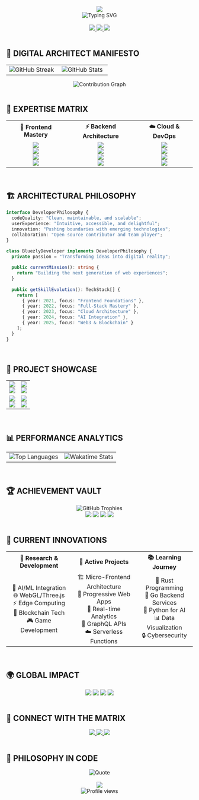 <div align="center">
  <img src="https://capsule-render.vercel.app/api?type=waving&color=gradient&customColorList=6,11,20&height=300&section=header&text=BLUEZLY%20UNIVERSE&fontSize=50&fontColor=fff&animation=twinkling&fontAlignY=35&desc=Where%20Code%20Meets%20Creativity&descAlignY=55&descSize=18" />
</div>

<div align="center">
  <img src="https://readme-typing-svg.herokuapp.com?font=Orbitron&size=30&duration=3000&pause=1000&color=00F5FF&center=true&vCenter=true&multiline=true&width=600&height=100&lines=🚀+Full+Stack+Developer;🎨+Creative+Technologist;🔮+Innovation+Architect;💫+Digital+Experience+Creator" alt="Typing SVG" />
</div>

<br>

<div align="center">
  <a href="https://www.bluezly.exid.me/" target="_blank">
    <img src="https://img.shields.io/badge/🌐_PORTFOLIO-bluezly.exid.me-FF6C37?style=for-the-badge&labelColor=000000&logo=data:image/svg+xml;base64,PHN2ZyB3aWR0aD0iMjQiIGhlaWdodD0iMjQiIHZpZXdCb3g9IjAgMCAyNCAyNCIgZmlsbD0ibm9uZSIgeG1sbnM9Imh0dHA6Ly93d3cudzMub3JnLzIwMDAvc3ZnIj4KPHBhdGggZD0iTTEyIDJMMTMuMDkgOC4yNkwyMCA5TDEzLjA5IDE1Ljc0TDEyIDIyTDEwLjkxIDE1Ljc0TDQgOUwxMC45MSA4LjI2TDEyIDJaIiBmaWxsPSJ3aGl0ZSIvPgo8L3N2Zz4K" />
  </a>
  <a href="https://linkedin.com/in/arab-bram-8b97b6326" target="_blank">
    <img src="https://img.shields.io/badge/💼_LINKEDIN-Connect-0077B5?style=for-the-badge&labelColor=000000&logo=linkedin" />
  </a>
  <a href="https://twitter.com/itsbluezly" target="_blank">
    <img src="https://img.shields.io/badge/🐦_TWITTER-Follow-1DA1F2?style=for-the-badge&labelColor=000000&logo=twitter" />
  </a>
</div>

<br>

## 🌟 DIGITAL ARCHITECT MANIFESTO

<div align="center">
  <table>
    <tr>
      <td align="center" width="50%">
        <img src="https://github-readme-streak-stats.herokuapp.com/?user=bluezly&theme=radical&hide_border=true&stroke=0000&background=0D1117&ring=00F5FF&fire=FF6B35&currStreakLabel=00F5FF" alt="GitHub Streak" />
      </td>
      <td align="center" width="50%">
        <img src="https://github-readme-stats.vercel.app/api?username=bluezly&show_icons=true&count_private=true&theme=radical&hide_border=true&bg_color=0D1117&title_color=00F5FF&icon_color=FF6B35&text_color=FFFFFF&border_radius=10" alt="GitHub Stats" />
      </td>
    </tr>
  </table>
</div>

<div align="center">
  <img src="https://github-readme-activity-graph.vercel.app/graph?username=bluezly&bg_color=0D1117&color=00F5FF&line=FF6B35&point=FFFFFF&area=true&hide_border=true" alt="Contribution Graph" />
</div>

<br>

## 🎯 EXPERTISE MATRIX

<div align="center">
  <table>
    <tr>
      <th align="center">🎨 Frontend Mastery</th>
      <th align="center">⚡ Backend Architecture</th>
      <th align="center">☁️ Cloud & DevOps</th>
    </tr>
    <tr>
      <td align="center">
        <img src="https://skillicons.dev/icons?i=react,nextjs,typescript,tailwind,vue,svelte,threejs,figma&theme=dark" /><br>
        <img src="https://img.shields.io/badge/React_Mastery-95%25-00F5FF?style=flat-square&labelColor=000000" /><br>
        <img src="https://img.shields.io/badge/TypeScript-90%25-3178C6?style=flat-square&labelColor=000000" /><br>
        <img src="https://img.shields.io/badge/UI/UX_Design-85%25-FF6B35?style=flat-square&labelColor=000000" />
      </td>
      <td align="center">
        <img src="https://skillicons.dev/icons?i=nodejs,express,mongodb,postgresql,prisma,graphql,redis,nginx&theme=dark" /><br>
        <img src="https://img.shields.io/badge/Node.js-92%25-339933?style=flat-square&labelColor=000000" /><br>
        <img src="https://img.shields.io/badge/Database_Design-88%25-47A248?style=flat-square&labelColor=000000" /><br>
        <img src="https://img.shields.io/badge/API_Architecture-90%25-FF6B35?style=flat-square&labelColor=000000" />
      </td>
      <td align="center">
        <img src="https://skillicons.dev/icons?i=aws,docker,kubernetes,github,vercel,firebase,terraform,jenkins&theme=dark" /><br>
        <img src="https://img.shields.io/badge/AWS_Services-80%25-232F3E?style=flat-square&labelColor=000000" /><br>
        <img src="https://img.shields.io/badge/Container_Tech-85%25-2496ED?style=flat-square&labelColor=000000" /><br>
        <img src="https://img.shields.io/badge/CI/CD-90%25-00F5FF?style=flat-square&labelColor=000000" />
      </td>
    </tr>
  </table>
</div>

<br>

## 🏗️ ARCHITECTURAL PHILOSOPHY

```typescript
interface DeveloperPhilosophy {
  codeQuality: "Clean, maintainable, and scalable";
  userExperience: "Intuitive, accessible, and delightful";
  innovation: "Pushing boundaries with emerging technologies";
  collaboration: "Open source contributor and team player";
}

class BluezlyDeveloper implements DeveloperPhilosophy {
  private passion = "Transforming ideas into digital reality";
  
  public currentMission(): string {
    return "Building the next generation of web experiences";
  }
  
  public getSkillEvolution(): TechStack[] {
    return [
      { year: 2021, focus: "Frontend Foundations" },
      { year: 2022, focus: "Full-Stack Mastery" },
      { year: 2023, focus: "Cloud Architecture" },
      { year: 2024, focus: "AI Integration" },
      { year: 2025, focus: "Web3 & Blockchain" }
    ];
  }
}
```

<br>

## 🎪 PROJECT SHOWCASE

<div align="center">
  <table>
    <tr>
      <td align="center" width="50%">
        <a href="https://github.com/bluezly/portfolio">
          <img src="https://github-readme-stats.vercel.app/api/pin/?username=bluezly&repo=portfolio&theme=radical&hide_border=true&bg_color=0D1117&title_color=00F5FF&icon_color=FF6B35&text_color=FFFFFF" />
        </a>
        <br>
        <img src="https://img.shields.io/badge/🌟_Featured-Portfolio_Website-FF6B35?style=for-the-badge&labelColor=000000" />
      </td>
      <td align="center" width="50%">
        <a href="https://github.com/bluezly/ai-dashboard">
          <img src="https://github-readme-stats.vercel.app/api/pin/?username=bluezly&repo=ai-dashboard&theme=radical&hide_border=true&bg_color=0D1117&title_color=00F5FF&icon_color=FF6B35&text_color=FFFFFF" />
        </a>
        <br>
        <img src="https://img.shields.io/badge/🤖_Innovation-AI_Dashboard-00F5FF?style=for-the-badge&labelColor=000000" />
      </td>
    </tr>
    <tr>
      <td align="center" width="50%">
        <a href="https://github.com/bluezly/ecommerce-platform">
          <img src="https://github-readme-stats.vercel.app/api/pin/?username=bluezly&repo=ecommerce-platform&theme=radical&hide_border=true&bg_color=0D1117&title_color=00F5FF&icon_color=FF6B35&text_color=FFFFFF" />
        </a>
        <br>
        <img src="https://img.shields.io/badge/💰_Enterprise-E_Commerce-success?style=for-the-badge&labelColor=000000" />
      </td>
      <td align="center" width="50%">
        <a href="https://github.com/bluezly/blockchain-voting">
          <img src="https://github-readme-stats.vercel.app/api/pin/?username=bluezly&repo=blockchain-voting&theme=radical&hide_border=true&bg_color=0D1117&title_color=00F5FF&icon_color=FF6B35&text_color=FFFFFF" />
        </a>
        <br>
        <img src="https://img.shields.io/badge/⛓️_Blockchain-Voting_System-blueviolet?style=for-the-badge&labelColor=000000" />
      </td>
    </tr>
  </table>
</div>

<br>

## 📊 PERFORMANCE ANALYTICS

<div align="center">
  <table>
    <tr>
      <td align="center" width="50%">
        <img src="https://github-readme-stats.vercel.app/api/top-langs/?username=bluezly&layout=donut&theme=radical&hide_border=true&bg_color=0D1117&title_color=00F5FF&text_color=FFFFFF&langs_count=8" alt="Top Languages" />
      </td>
      <td align="center" width="50%">
        <img src="https://github-readme-stats.vercel.app/api/wakatime?username=bluezly&theme=radical&hide_border=true&bg_color=0D1117&title_color=00F5FF&text_color=FFFFFF&custom_title=Weekly+Coding+Activity" alt="Wakatime Stats" />
      </td>
    </tr>
  </table>
</div>

<br>

## 🏆 ACHIEVEMENT VAULT

<div align="center">
  <img src="https://github-profile-trophy.vercel.app/?username=bluezly&theme=radical&no-frame=true&column=4&margin-w=15&margin-h=15&no-bg=true" alt="GitHub Trophies" />
</div>

<div align="center">
  <img src="https://img.shields.io/badge/⭐_GitHub_Stars-500+-FFD700?style=for-the-badge&labelColor=000000" />
  <img src="https://img.shields.io/badge/🍴_Forks-200+-32CD32?style=for-the-badge&labelColor=000000" />
  <img src="https://img.shields.io/badge/👁️_Profile_Views-10K+-FF69B4?style=for-the-badge&labelColor=000000" />
  <img src="https://img.shields.io/badge/🤝_Followers-150+-1E90FF?style=for-the-badge&labelColor=000000" />
</div>

<br>

## 🎨 CURRENT INNOVATIONS

<div align="center">
  <table>
    <tr>
      <th>🔬 Research & Development</th>
      <th>🚀 Active Projects</th>
      <th>📚 Learning Journey</th>
    </tr>
    <tr>
      <td align="center">
        🧠 AI/ML Integration<br>
        🌐 WebGL/Three.js<br>
        ⚡ Edge Computing<br>
        🔐 Blockchain Tech<br>
        🎮 Game Development
      </td>
      <td align="center">
        🏗️ Micro-Frontend Architecture<br>
        📱 Progressive Web Apps<br>
        🎯 Real-time Analytics<br>
        🔄 GraphQL APIs<br>
        ☁️ Serverless Functions
      </td>
      <td align="center">
        🦀 Rust Programming<br>
        🏃 Go Backend Services<br>
        🐍 Python for AI<br>
        📊 Data Visualization<br>
        🔒 Cybersecurity
      </td>
    </tr>
  </table>
</div>

<br>

## 🌍 GLOBAL IMPACT

<div align="center">
  <img src="https://img.shields.io/badge/🌟_Open_Source-Contributor-success?style=for-the-badge&labelColor=000000" />
  <img src="https://img.shields.io/badge/🎓_Mentor-10+_Developers-blue?style=for-the-badge&labelColor=000000" />
  <img src="https://img.shields.io/badge/🗣️_Speaker-Tech_Conferences-orange?style=for-the-badge&labelColor=000000" />
  <img src="https://img.shields.io/badge/✍️_Blogger-Tech_Articles-purple?style=for-the-badge&labelColor=000000" />
</div>

<br>

## 📡 CONNECT WITH THE MATRIX

<div align="center">
  <a href="https://www.bluezly.exid.me/" target="_blank">
    <img src="https://img.shields.io/badge/🌐_Portfolio-Visit_My_Universe-FF6C37?style=for-the-badge&labelColor=000000&logo=firefox&logoColor=white" />
  </a>
  <a href="mailto:contact@bluezly.exid.me">
    <img src="https://img.shields.io/badge/📧_Email-Let's_Collaborate-EA4335?style=for-the-badge&labelColor=000000&logo=gmail&logoColor=white" />
  </a>
  <a href="https://calendly.com/bluezly" target="_blank">
    <img src="https://img.shields.io/badge/📅_Schedule-Book_A_Call-00A2FF?style=for-the-badge&labelColor=000000&logo=googlecalendar&logoColor=white" />
  </a>
</div>

<br>

## 💭 PHILOSOPHY IN CODE

<div align="center">
  <img src="https://quotes-github-readme.vercel.app/api?type=horizontal&theme=radical&quote=Code%20is%20poetry%20written%20in%20logic&author=Bluezly" alt="Quote" />
</div>

<br>

<div align="center">
  <img src="https://capsule-render.vercel.app/api?type=waving&color=gradient&customColorList=6,11,20&height=100&section=footer&animation=twinkling" />
</div>

<div align="center">
  <img src="https://komarev.com/ghpvc/?username=bluezly&label=UNIVERSE+EXPLORERS&color=00F5FF&style=for-the-badge&labelColor=000000" alt="Profile views" />
</div>
